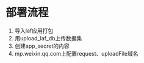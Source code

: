 # 部署流程
1. 导入laf应用打包
2. 用upload_laf_db上传数据集
3. 创建app_secret的内容
4. mp.weixin.qq.com上配置request、uploadFile域名
